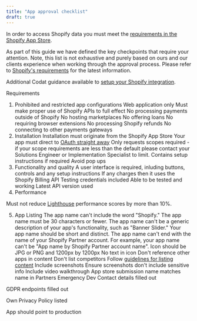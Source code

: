 ```yaml
---
title: "App approval checklist"
draft: true
---
```


In order to access Shopify data you must meet the [requirements in the Shopify App Store](https://shopify.dev/apps/store/review).

As part of this guide we have defined the key checkpoints that require your attention. Note, this list is not exhaustive and purely based on ours and our clients experience when working through the approval process. Please refer to [Shopify's requirements](https://shopify.dev/apps/store/requirements) for the latest information.

Additional Codat guidance available to [setup your Shopify integration](https://docs.codat.io/integrations/commerce/shopify/commerce-shopify).

Requirements

1. Prohibited and restricted app configurations
   Web application only
   Must make proper use of Shopify APIs to full effect
   No processing payments outside of Shopify
   No hosting marketplaces
   No offering loans
   No requiring browser extensions
   No processing Shopify refunds
   No connecting to other payments gateways
2. Installation
   Installation must originate from the Shopify App Store
   Your app must direct to [OAuth straight away](/integrations/commerce/shopify/commerce-shopify)
   Only requests scopes required - if your scope requirements are less than the default please contact your Solutions Engineer or Implementation Specialist to limit.
   Contains setup instructions if required
   Avoid pop ups
3. Functionality and quality
   A user interface is required, inluding buttons, controls and any setup instructions
   If any charges then it uses the Shopify Billing API
   Testing credentials included
   Able to be tested and working
   Latest API version used
4. Performance

Must not reduce [Lighthouse](https://developers.google.com/web/tools/lighthouse) performance scores by more than 10%.

5. App Listing
   The app name can't include the word "Shopify."
   The app name must be 30 characters or fewer.
   The app name can't be a generic description of your app's functionality, such as "Banner Slider."
   Your app name should be short and distinct.
   The app name can't end with the name of your Shopify Partner account. For example, your app name can't be "App name by Shopify Partner account name".
   Icon should be JPG or PNG and 1200px by 1200px
   No text in icon
   Don't reference other apps in content
   Don't list competitors
   Follow [guidelines for listing content](https://shopify.dev/apps/store/requirements#1-app-introduction)
   Include screenshots
   Ensure screenshots don't include sensitive info
   Include video walkthrough
   App store submission name matches name in Partners
   Emergency Dev Contact details filled out

GDPR endpoints filled out

Own Privacy Policy listed

App should point to production
